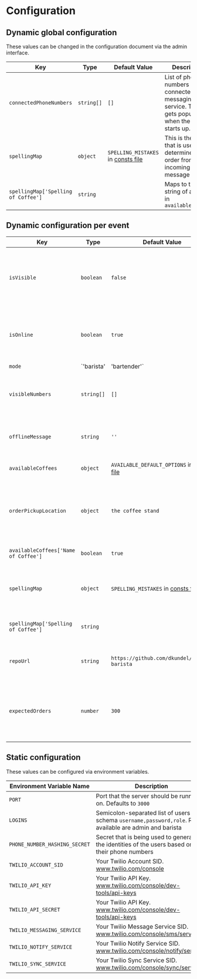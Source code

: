 # Configuration

## Dynamic global configuration

These values can be changed in the configuration document via the admin interface.

| Key                                 | Type       | Default Value                        | Description                                                                                              |
| ----------------------------------- | ---------- | ------------------------------------ | -------------------------------------------------------------------------------------------------------- |
| `connectedPhoneNumbers`             | `string[]` | `[]`                                 | List of phone numbers connected to the messaging service. This gets populated when the server starts up. |
| `spellingMap`                       | `object`   | `SPELLING_MISTAKES` in [consts file] | This is the map that is used to determine the order from the incoming message                            |
| `spellingMap['Spelling of Coffee']` | `string`   |                                      | Maps to the string of a value in `availableCoffees`                                                      |

## Dynamic configuration per event

| Key                                  | Type                      | Default Value                                | Description                                                                                                               |
| ------------------------------------ | ------------------------- | -------------------------------------------- | ------------------------------------------------------------------------------------------------------------------------- |
| `isVisible`                          | `boolean`                 | `false`                                      | If this is set to `true` and more than one event is visible, the user will be prompted for which event they are ordering. |
| `isOnline`                           | `boolean`                 | `true`                                       | If set to `false` it will return offline messages for incoming messages and don't trigger the classical actions.          |
| `mode`                               | `'barista' | 'bartender'` | `'barista'`                                  | Allows you to change the appearance of the kiosk and dashboard view.                                                      |
| `visibleNumbers`                     | `string[]`                | `[]`                                         | List of phone numbers that should be shown on the dashboard and kiosk view.                                               |
| `offlineMessage`                     | `string`                  | `''`                                         | Allows to customize the offline message instead of using the default ones.                                                |
| `availableCoffees`                   | `object`                  | `AVAILABLE_DEFAULT_OPTIONS` in [consts file] | This is a map of coffees available in the system.                                                                         |
| `orderPickupLocation`                   | `object`                  | `the coffee stand`                        | A specific location where guests can pick up their coffee. Could be a booth number, or conference hall location.                                                                         |
| `availableCoffees['Name of Coffee']` | `boolean`                 | `true`                                       | If set to `true` this coffee is available.                                                                                |
| `spellingMap`                        | `object`                  | `SPELLING_MISTAKES` in [consts file]         | This is the map that is used to determine the order from the incoming message                                             |
| `spellingMap['Spelling of Coffee']`  | `string`                  |                                              | Maps to the string of a value in `availableCoffees`                                                                       |
| `repoUrl`                            | `string`                  | `https://github.com/dkundel/twilio-barista`  | The link the repo that should be sent in the response messages                                                            |
| `expectedOrders`                     | `number`                  | `300`                                        | Arbitrary number of coffee orders expected. This is used to determine how filled the cup in the dashboard should be.      |

## Static configuration

These values can be configured via environment variables.

| Environment Variable Name     | Description                                                                                                     |
| ----------------------------- | --------------------------------------------------------------------------------------------------------------- |
| `PORT`                        | Port that the server should be running on. Defaults to `3000`                                                   |
| `LOGINS`                      | Semicolon-separated list of users in the schema `username,password,role`. Roles available are admin and barista |
| `PHONE_NUMBER_HASHING_SECRET` | Secret that is being used to generate the identities of the users based on their phone numbers                  |
| `TWILIO_ACCOUNT_SID`          | Your Twilio Account SID. www.twilio.com/console                                                                 |
| `TWILIO_API_KEY`              | Your Twilio API Key. www.twilio.com/console/dev-tools/api-keys                                                  |
| `TWILIO_API_SECRET`           | Your Twilio API Key. www.twilio.com/console/dev-tools/api-keys                                                  |
| `TWILIO_MESSAGING_SERVICE`    | Your Twilio Message Service SID. www.twilio.com/console/sms/services                                            |
| `TWILIO_NOTIFY_SERVICE`       | Your Twilio Notify Service SID. www.twilio.com/console/notify/services                                          |
| `TWILIO_SYNC_SERVICE`         | Your Twilio Sync Service SID. www.twilio.com/console/sync/services                                              |

[consts file]: ../shared/consts
